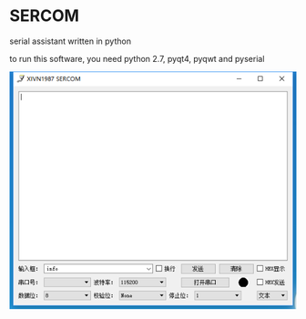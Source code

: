 # SERCOM
serial assistant written in python

to run this software, you need python 2.7, pyqt4, pyqwt and pyserial

![](https://github.com/XIVN1987/SERCOM/blob/master/SERCOM.png)
